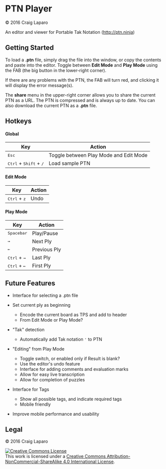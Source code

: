 # PTN Player
&copy; 2016 Craig Laparo

An editor and viewer for Portable Tak Notation (http://ptn.ninja)

## Getting Started
To load a **.ptn** file, simply drag the file into the window, or copy the contents and paste into the editor. Toggle between **Edit Mode** and **Play Mode** using the FAB (the big button in the lower-right corner).

If there are any problems with the PTN, the FAB will turn red, and clicking it will display the error message(s).

The **share** menu in the upper-right corner allows you to share the current PTN as a URL. The PTN is compressed and is always up to date. You can also download the current PTN as a **.ptn** file.



## Hotkeys
#### Global
| Key                        | Action                                 |
| -------------------------- | -------------------------------------- |
| <kbd>Esc</kbd>             | Toggle between Play Mode and Edit Mode |
| <kbd>Ctrl</kbd> + <kbd>Shift</kbd> + <kbd>/</kbd> | Load sample PTN |

#### Edit Mode
| Key                            | Action |
| ------------------------------ | ------ |
| <kbd>Ctrl</kbd> + <kbd>z</kbd> | Undo   |

#### Play Mode
| Key                                 | Action       |
| ----------------------------------- | ------------ |
| <kbd>Spacebar</kbd>                 | Play/Pause   |
| <kbd>&rarr;</kbd>                   | Next Ply     |
| <kbd>&larr;</kbd>                   | Previous Ply |
| <kbd>Ctrl</kbd> + <kbd>&rarr;</kbd> | Last Ply     |
| <kbd>Ctrl</kbd> + <kbd>&larr;</kbd> | First Ply    |



## Future Features
- Interface for selecting a .ptn file


- Set current ply as beginning
  - Encode the current board as TPS and add to header
  - From Edit Mode or Play Mode?


- "Tak" detection
  - Automatically add Tak notation `'` to PTN


- "Editing" from Play Mode
  - Toggle switch, or enabled only if Result is blank?
  - Use the editor's undo feature
  - Interface for adding comments and evaluation marks
  - Allow for easy live transcription
  - Allow for completion of puzzles


- Interface for Tags
  - Show all possible tags, and indicate required tags
  - Mobile friendly


- Improve mobile performance and usability


## Legal
&copy; 2016 Craig Laparo

<a rel="license" href="http://creativecommons.org/licenses/by-nc-sa/4.0/"><img alt="Creative Commons License" style="border-width:0" src="https://i.creativecommons.org/l/by-nc-sa/4.0/88x31.png" /></a><br />This work is licensed under a <a rel="license" href="http://creativecommons.org/licenses/by-nc-sa/4.0/">Creative Commons Attribution-NonCommercial-ShareAlike 4.0 International License</a>.
